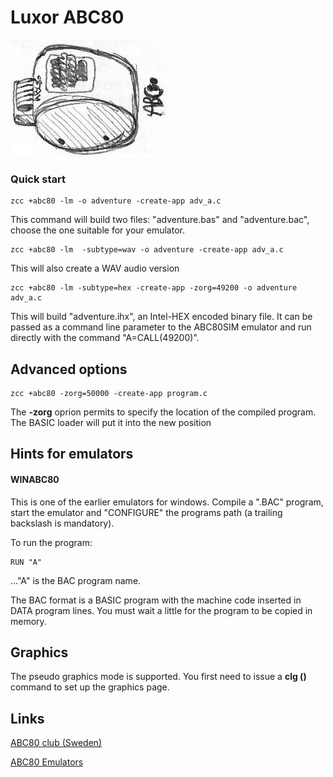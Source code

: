# Luxor ABC80

![](images/platform/abc80.jpg)

### Quick start

    zcc +abc80 -lm -o adventure -create-app adv_a.c

This command will build two files: "adventure.bas" and "adventure.bac", choose the one suitable for your emulator.


    zcc +abc80 -lm  -subtype=wav -o adventure -create-app adv_a.c

This will also create a WAV audio version


    zcc +abc80 -lm -subtype=hex -create-app -zorg=49200 -o adventure adv_a.c

This will build "adventure.ihx", an Intel-HEX encoded binary file.   It can be passed as a command line parameter to the ABC80SIM emulator and run directly with the command "A=CALL(49200)".


## Advanced options

    zcc +abc80 -zorg=50000 -create-app program.c


The **-zorg** oprion permits to specify the location of the compiled program.
The BASIC loader will put it into the new position


## Hints for emulators

#### WINABC80

This is one of the earlier emulators for windows.   Compile a ".BAC" program, start the emulator and "CONFIGURE" the programs path (a trailing backslash is mandatory).

To run the program:

    RUN "A"

..."A" is the BAC program name.

The BAC format is a BASIC program with the machine code inserted in DATA program lines.   You must wait a little for the program to be copied in memory.


## Graphics

The pseudo graphics mode is supported.
You first need to issue a **clg ()** command to set up the graphics page.

## Links

[ABC80 club (Sweden)](http://abc.se/index.html)

[ABC80 Emulators](http://www.abc80.org/pub/)

